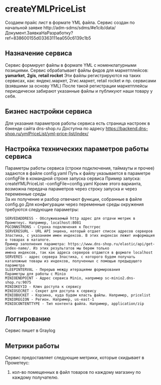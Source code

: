 # createYMLPriceList
Создаем прайс лист в формате YML файла.
Сервис создан по начальной заявке 
http://adm-sdms/sdms/#e1cib/data/Документ.ЗаявкаНаРазработку?ref=838600155d03363111ea050c6139c1b5
## Назначение сервиса
Сервис формирует файлы в формате YML c номенклатурными позициями.
Сервис обрабатывает файлы фидов для маркетплейсов: **yamarket**, **2gis**, **retail rocket**
Эти файлы регистрируются на таких сервисах, как: 
яндекс.маркет, 2гис.маркет, retail rocket и пр. сервисами (взявшими за основу YML) 
После такой регистрации маркетплейсы периодически забирают указанные файлы и публикуют наши товару у себя.
 
## Бизнес настройки сервиса
Для указания параметров работы сервиса есть страница настроек в бэкенде сайта dns-shop.ru 
Доступна по адресу https://backend.dns-shop.ru/ymlPriceList/yml-price-list/index/
## Настройка технических параметров работы сервиса
Параметры работы сервиса (строки подключения, таймауты и прочее) задаются в файле config.yaml 
Путь к файлу указывается в параметре configFile в командной строке запуска сервиса
Пример запуска: createYMLPriceList -configFile=config.yaml
Кроме этого варианта, возможна передача параметров через строку запуска и через переменные среды   
За их получение и разбор отвечают функции, собранные в файле config.go
Для конфигурации через переменные среды окружения требуются следующие параметры:
```
SERVEDADDRESS - Обслуживаемый http адрес для отдачи метрик в Прометеус. Например, localhost:8081
PGCONNSTRDNS - Строка подключения к Постгрес
SERVERESURL - URL API экшена, который отдает список адресов серверов Эластика, с указанием имен индексов. В этих индексах лежит информация о товарах в каталоге.
Пример заполнения параметра: https://www.dns-shop.ru/elastic/api/get-index-name/. Из этих результатов мы берем только 
имена индексов, так как адреса серверов отдаются в формате localhost
SERVERES - адрес сервера Эластика, с которого будем получать каталожные товары из индексов, полученных с помощью предыдущего параметра
SLEEPINTERVAL - Перерыв между итерациями формирования
Параметры для работы с Minio
MINIOENDPOINT - Адрес сервиса Minio, например sc-minio2.dns-shop.ru:9075
MINIOKEYID - Ключ доступа к сервису
MINIOSECRET - Секрет для доступа к сервису
MINIOBUCKET - Корзина, куда будем класть файлы. Например, pricelist
MINIOREGION - Регион. Например, us-east-1
MINIOCONTENTTYPE - Тип контента файла. Например, application/zip
```
## Логгирование  
Сервис пишет в Graylog
## Метрики работы
Сервис предоставляет следующие метрики, которые скидывает в Прометеус:
1. кол-во помещенных в файл товаров по каждому магазину по каждому получателю.
